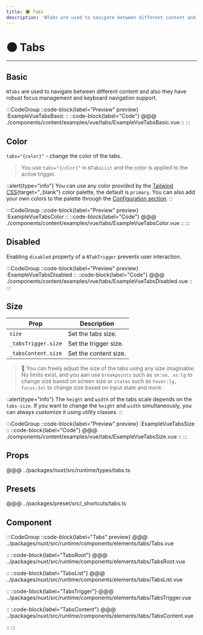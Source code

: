 ```yaml
---
title: 🌑 Tabs
description: 'NTabs are used to navigate between different content and also they have robust focus management and keyboard navigation support.'
---
```


# 🌑 Tabs

---

## Basic

`NTabs` are used to navigate between different content and also they have robust focus management and keyboard navigation support.

:::CodeGroup
::code-block{label="Preview" preview}
  :ExampleVueTabsBasic
::
::code-block{label="Code"}
@@@ ./components/content/examples/vue/tabs/ExampleVueTabsBasic.vue
::
:::

## Color

`tabs="{color}"` - change the color of the tabs.

> You use `tabs="{color}"` in `NTabsList` and the color is applied to the active trigger.

::alert{type="info"}
You can use any color provided by the [Tailwind CSS](https://tailwindcss.com/docs/customizing-colors){target="_blank"} color palette, the default is `primary`. You can also add your own colors to the palette through the [Configuration section](/getting-started/configuration).
::

:::CodeGroup
::code-block{label="Preview" preview}
  :ExampleVueTabsColor
::
::code-block{label="Code"}
@@@ ./components/content/examples/vue/tabs/ExampleVueTabsColor.vue
::
:::

## Disabled

Enabling `disabled` property of a `NTabTrigger` prevents user interaction.

:::CodeGroup
::code-block{label="Preview" preview}
  :ExampleVueTabsDisabled
::
::code-block{label="Code"}
@@@ ./components/content/examples/vue/tabs/ExampleVueTabsDisabled.vue
::
:::

## Size

| Prop                  | Description           |
| --------------------- | --------------------- |
| `size`                | Set the tabs size. |
| `_tabsTrigger.size`      | Set the trigger size. |
| `_tabsContent.size` | Set the content size. |

> 🚀 You can freely adjust the size of the tabs using any size imaginable. No limits exist, and you aan use `breakpoints` such as `sm:sm, xs:lg` to change size based on screen size or `states` such as `hover:lg, focus:3xl` to change size based on input state and more.

::alert{type="info"}
The `height` and `width` of the tabs scale depends on the `tabs-size`. If you want to change the `height` and `width` simultaneously, you can always customize it using utility classes.
::

:::CodeGroup
::code-block{label="Preview" preview}
  :ExampleVueTabsSize
::
::code-block{label="Code"}
@@@ ./components/content/examples/vue/tabs/ExampleVueTabsSize.vue
::
:::


## Props
@@@ ../packages/nuxt/src/runtime/types/tabs.ts

## Presets
@@@ ../packages/preset/src/_shortcuts/tabs.ts

## Component

:::CodeGroup
::code-block{label="Tabs" preview}
@@@ ../packages/nuxt/src/runtime/components/elements/tabs/Tabs.vue

::
::code-block{label="TabsRoot"}
@@@ ../packages/nuxt/src/runtime/components/elements/tabs/TabsRoot.vue

::
::code-block{label="TabsList"}
@@@ ../packages/nuxt/src/runtime/components/elements/tabs/TabsList.vue

::
::code-block{label="TabsTrigger"}
@@@ ../packages/nuxt/src/runtime/components/elements/tabs/TabsTrigger.vue

::
::code-block{label="TabsContent"}
@@@ ../packages/nuxt/src/runtime/components/elements/tabs/TabsContent.vue

::
:::

